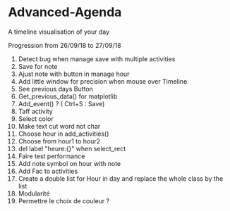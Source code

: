 # Advanced-Agenda
A timeline visualisation of your day

Progression from 26/09/18 to 27/09/18

1) Detect bug when manage save with multiple activities 
2) Save for note 
3) Ajust note with button in manage hour 
4) Add little window for precision when mouse over Timeline
5) See previous days Button
6) Get_previous_data() for matplotlib 
7) Add_event() ? ( Ctrl+S : Save)
8) Taff activity 
9) Select color
10) Make text cut word not char 
11) Choose hour in add_activities()
12) Choose from hour1 to hour2
13) del label "heure:{}" when select_rect 
14) Faire test performance
15) Add note symbol on hour with note
16) Add Fac to activities 
17) Create a double list for Hour in day and replace the whole class by the list
18) Modularité 
19) Permettre le choix de couleur ?








